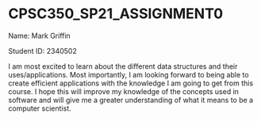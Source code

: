 # CPSC350_SP21_ASSIGNMENT0
Name: Mark Griffin

Student ID: 2340502

I am most excited to learn about the different data structures and their uses/applications. Most importantly, I am looking forward to being able to create efficient applications with the knowledge I am going to get from this course. I hope this will improve my knowledge of the concepts used in software and will give me a greater understanding of what it means to be a computer scientist.
